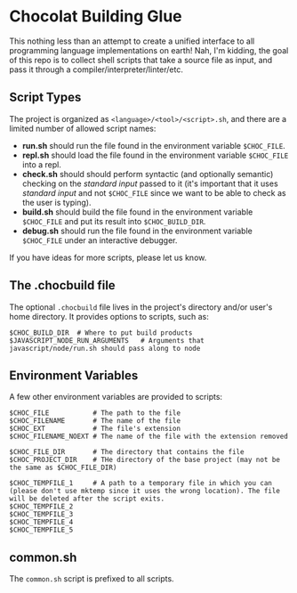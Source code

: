 # Chocolat Building Glue

This nothing less than an attempt to create a unified interface to all programming language implementations on earth! Nah, I'm kidding, the goal of this repo is to collect shell scripts that take a source file as input, and pass it through a compiler/interpreter/linter/etc.

## Script Types

The project is organized as `<language>/<tool>/<script>.sh`, and there are a limited number of allowed script names:

* **run.sh** should run the file found in the environment variable `$CHOC_FILE`.
* **repl.sh** should load the file found in the environment variable `$CHOC_FILE` into a repl.
* **check.sh** should should perform syntactic (and optionally semantic) checking on the *standard input* passed to it (it's important that it uses *standard input* and not `$CHOC_FILE` since we want to be able to check as the user is typing).
* **build.sh** should build the file found in the environment variable `$CHOC_FILE` and put its result into `$CHOC_BUILD_DIR`.
* **debug.sh** should run the file found in the environment variable `$CHOC_FILE` under an interactive debugger.

If you have ideas for more scripts, please let us know.

## The .chocbuild file

The optional `.chocbuild` file lives in the project's directory and/or user's home directory. It provides options to scripts, such as:

    $CHOC_BUILD_DIR  # Where to put build products
    $JAVASCRIPT_NODE_RUN_ARGUMENTS   # Arguments that javascript/node/run.sh should pass along to node

## Environment Variables

A few other environment variables are provided to scripts:

    $CHOC_FILE           # The path to the file
    $CHOC_FILENAME       # The name of the file
    $CHOC_EXT            # The file's extension
    $CHOC_FILENAME_NOEXT # The name of the file with the extension removed
    
    $CHOC_FILE_DIR       # The directory that contains the file
    $CHOC_PROJECT_DIR    # THe directory of the base project (may not be the same as $CHOC_FILE_DIR)
    
    $CHOC_TEMPFILE_1     # A path to a temporary file in which you can (please don't use mktemp since it uses the wrong location). The file will be deleted after the script exits.
    $CHOC_TEMPFILE_2
    $CHOC_TEMPFILE_3
    $CHOC_TEMPFILE_4
    $CHOC_TEMPFILE_5

## common.sh

The `common.sh` script is prefixed to all scripts.
